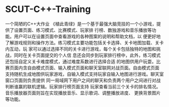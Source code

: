 # SCUT-C++-Training
一个简陋的C++大作业
《植此青绿》是一个基于最强大脑竞技的一个小游戏，提供了设置页面、练习模式、比赛模式、玩家排
行榜、数独游戏和音乐播放等功能。用户可以在设置页面中查看游戏的各种图案的说明和帮助文档，以
便更好地了解游戏规则和操作方法。练习模式主要功能包括关卡选择、关卡地图加载、关卡内互动，玩
家可以通过选择不同的关卡进行游戏，每个关卡包括独特的地图和挑战，同时在关卡页面提交的个人信
息还会同步到玩家排行榜中，此外，练习模式还包括自定义关卡难度模式，通过难度系数进行选择合适
的地图供用户玩耍。比赛页面内含自由模式页面、输入模式页面和聊天室联网对战页面。自由模式页面
支持随机生成地图供玩家游戏，自输入模式支持玩家自输入地图进行游戏。聊天室窗口页面则负责提供
同一局域网下用户之间的聊天和负责两个用户之间进行对战判断谁赢的联机逻辑。玩家排行榜页面支持
玩家查看当前三个关卡的排名情况。音乐播放器页面则旨在实现播放音乐、显示歌词、调整播放进度、
更换背景图片等功能。
